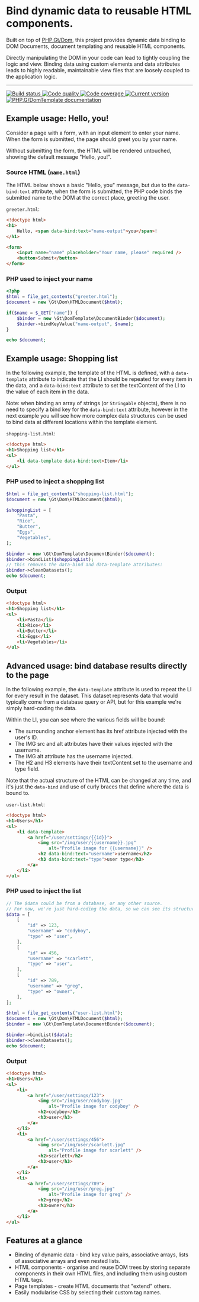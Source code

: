# Bind dynamic data to reusable HTML components.

Built on top of [PHP.Gt/Dom][dom], this project provides dynamic data binding to DOM Documents, document templating and reusable HTML components.

Directly manipulating the DOM in your code can lead to tightly coupling the logic and view. Binding data using custom elements and data attributes leads to highly readable, maintainable view files that are loosely coupled to the application logic.  

***

<a href="https://github.com/PhpGt/DomTemplate/actions" target="_blank">
	<img src="https://badge.status.php.gt/domtemplate-build.svg" alt="Build status" />
</a>
<a href="https://scrutinizer-ci.com/g/PhpGt/DomTemplate" target="_blank">
	<img src="https://badge.status.php.gt/domtemplate-quality.svg" alt="Code quality" />
</a>
<a href="https://scrutinizer-ci.com/g/PhpGt/DomTemplate" target="_blank">
	<img src="https://badge.status.php.gt/domtemplate-coverage.svg" alt="Code coverage" />
</a>
<a href="https://packagist.org/packages/PhpGt/DomTemplate" target="_blank">
	<img src="https://badge.status.php.gt/domtemplate-version.svg" alt="Current version" />
</a>
<a href="http://www.php.gt/domtemplate" target="_blank">
	<img src="https://badge.status.php.gt/domtemplate-docs.svg" alt="PHP.G/DomTemplate documentation" />
</a>

## Example usage: Hello, you!

Consider a page with a form, with an input element to enter your name. When the form is submitted, the page should greet you by your name.

Without submitting the form, the HTML will be rendered untouched, showing the default message "Hello, you!".

### Source HTML (`name.html`)

The HTML below shows a basic "Hello, you" message, but due to the `data-bind:text` attribute, when the form is submitted, the PHP code binds the submitted name to the DOM at the correct place, greeting the user.

`greeter.html`:

```html
<!doctype html>
<h1>
	Hello, <span data-bind:text="name-output">you</span>!
</h1>

<form>
	<input name="name" placeholder="Your name, please" required />
	<button>Submit</button>
</form>
```

### PHP used to inject your name

```php
<?php
$html = file_get_contents("greeter.html");
$document = new \Gt\Dom\HTMLDocument($html);

if($name = $_GET["name"]) {
	$binder = new \Gt\DomTemplate\DocumentBinder($document);
	$binder->bindKeyValue("name-output", $name);
}

echo $document;
```

## Example usage: Shopping list

In the following example, the template of the HTML is defined, with a `data-template` attribute to indicate that the LI should be repeated for every item in the data, and a `data-bind:text` attribute to set the textContent of the LI to the value of each item in the data.

Note: when binding an array of strings (or `Stringable` objects), there is no need to specify a bind key for the `data-bind:text` attribute, however in the next example you will see how more complex data structures can be used to bind data at different locations within the template element.

`shopping-list.html`:

```html
<!doctype html>
<h1>Shopping list</h1>
<ul>
	<li data-template data-bind:text>Item</li>
</ul>
```

### PHP used to inject a shopping list

```php
$html = file_get_contents("shopping-list.html");
$document = new \Gt\Dom\HTMLDocument($html);

$shoppingList = [
	"Pasta",
	"Rice",
	"Butter",
	"Eggs",
	"Vegetables",
];

$binder = new \Gt\DomTemplate\DocumentBinder($document);
$binder->bindList($shoppingList);
// this removes the data-bind and data-template attributes:
$binder->cleanDatasets(); 
echo $document;
```

### Output

```html
<!doctype html>
<h1>Shopping list</h1>
<ul>
	<li>Pasta</li>
	<li>Rice</li>
	<li>Butter</li>
	<li>Eggs</li>
	<li>Vegetables</li>
</ul>
```

## Advanced usage: bind database results directly to the page

In the following example, the `data-template` attribute is used to repeat the LI for every result in the dataset. This dataset represents data that would typically come from a database query or API, but for this example we're simply hard-coding the data.

Within the LI, you can see where the various fields will be bound:

+ The surrounding anchor element has its href attribute injected with the user's ID.
+ The IMG src and alt attributes have their values injected with the username.
+ The IMG alt attribute has the username injected.
+ The H2 and H3 elements have their textContent set to the username and type field.

Note that the actual structure of the HTML can be changed at any time, and it's just the `data-bind` and use of curly braces that define where the data is bound to.

`user-list.html`:
```html
<!doctype html>
<h1>Users</h1>
<ul>
	<li data-template>
		<a href="/user/settings/{{id}}">
			<img src="/img/user/{{username}}.jpg" 
				alt="Profile image for {{username}}" />
			<h2 data-bind:text="username">username</h2>
			<h3 data-bind:text="type">user type</h3>
		</a>
	</li>
</ul>
```

### PHP used to inject the list

```php
// The $data could be from a database, or any other source.
// For now, we're just hard-coding the data, so we can see its structure.
$data = [
	[
		"id" => 123,
		"username" => "codyboy",
		"type" => "user",
	],
	[
		"id" => 456,
		"username" => "scarlett",
		"type" => "user",
	],
	[
		"id" => 789,
		"username" => "greg",
		"type" => "owner",
	],
];

$html = file_get_contents("user-list.html");
$document = new \Gt\Dom\HTMLDocument($html);
$binder = new \Gt\DomTemplate\DocumentBinder($document);

$binder->bindList($data);
$binder->cleanDatasets();
echo $document;
```

### Output

```html
<!doctype html>
<h1>Users</h1>
<ul>
	<li>
		<a href="/user/settings/123">
			<img src="/img/user/codyboy.jpg" 
				alt="Profile image for codyboy" />
			<h2>codyboy</h2>
			<h3>user</h3>
		</a>
	</li>
	<li>
		<a href="/user/settings/456">
			<img src="/img/user/scarlett.jpg"
				alt="Profile image for scarlett" />
			<h2>scarlett</h2>
			<h3>user</h3>
		</a>
	</li>
	<li>
		<a href="/user/settings/789">
			<img src="/img/user/greg.jpg"
				alt="Profile image for greg" />
			<h2>greg</h2>
			<h3>owner</h3>
		</a>
	</li>
</ul>
```

Features at a glance
--------------------

+ Binding of dynamic data - bind key value pairs, associative arrays, lists of associative arrays and even nested lists.
+ HTML components - organise and reuse DOM trees by storing separate components in their own HTML files, and including them using custom HTML tags.
+ Page templates - create HTML documents that "extend" others.
+ Easily modularise CSS by selecting their custom tag names.

[dom]: https://www.php.gt/dom
